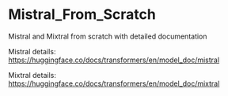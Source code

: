 # Mistral_From_Scratch
Mistral and Mixtral from scratch with detailed documentation

Mistral details: https://huggingface.co/docs/transformers/en/model_doc/mistral

Mixtral details: https://huggingface.co/docs/transformers/en/model_doc/mixtral
